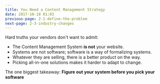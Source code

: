 ```yaml
---
title: You Need a Content Management Strategy
date: 2017-10-18 01:03
previous-page: 2-1-define-the-problem
next-page: 2-3-industry-changes
---
```

Hard truths your vendors don't want to admit:

- The Content Management System **is not** your website.
- Systems are not software; software is a way of formalizing systems.
- Whatever they are selling, there is a better product on the way.
- Picking all-in-one solutions makes it harder to adapt to change.

The one biggest takeaway: **Figure out your system before you pick your software**
